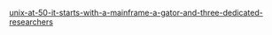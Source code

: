 [unix-at-50-it-starts-with-a-mainframe-a-gator-and-three-dedicated-researchers](https://arstechnica.com/gadgets/2019/08/unix-at-50-it-starts-with-a-mainframe-a-gator-and-three-dedicated-researchers)